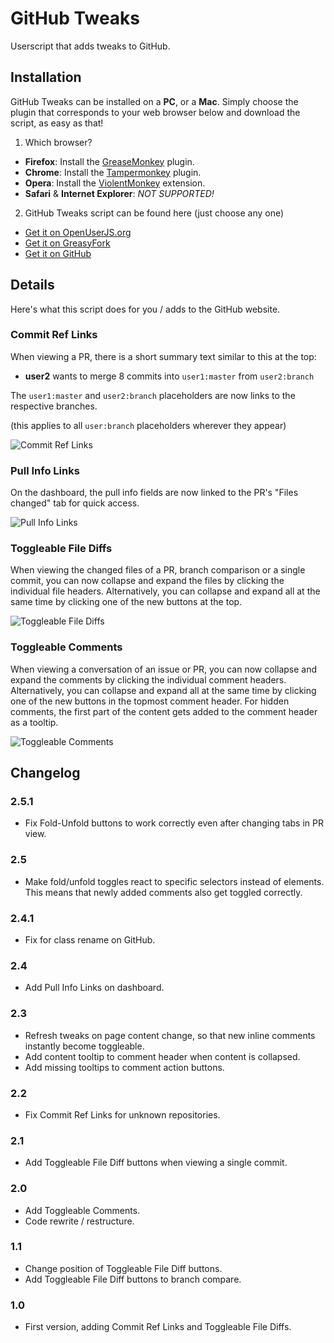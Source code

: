 # GitHub Tweaks

Userscript that adds tweaks to GitHub.

## Installation

GitHub Tweaks can be installed on a **PC**, or a **Mac**.
Simply choose the plugin that corresponds to your web browser below and download the script, as easy as that!

1. Which browser?
  - **Firefox**: Install the [GreaseMonkey](https://addons.mozilla.org/en-US/firefox/addon/greasemonkey/) plugin.
  - **Chrome**: Install the [Tampermonkey](https://chrome.google.com/webstore/detail/tampermonkey/dhdgffkkebhmkfjojejmpbldmpobfkfo?hl=en) plugin.
  - **Opera**: Install the [ViolentMonkey](https://addons.opera.com/en/extensions/details/violent-monkey/) extension.
  - **Safari** & **Internet Explorer**: *NOT SUPPORTED!*

2. GitHub Tweaks script can be found here (just choose any one)
  - [Get it on OpenUserJS.org](https://openuserjs.org/install/noplanman/GitHub_Tweaks.user.js)
  - [Get it on GreasyFork](https://greasyfork.org/en/scripts/20340-github-tweaks/code/GitHub_Tweaks.user.js)
  - [Get it on GitHub](https://raw.githubusercontent.com/noplanman/GitHub-Tweaks/master/GitHub_Tweaks.user.js)

## Details

Here's what this script does for you / adds to the GitHub website.

### Commit Ref Links

When viewing a PR, there is a short summary text similar to this at the top:

- **user2** wants to merge 8 commits into `user1:master` from `user2:branch`

The `user1:master` and `user2:branch` placeholders are now links to the respective branches.

(this applies to all `user:branch` placeholders wherever they appear)

![Commit Ref Links](assets/CommitRefLinks.png)

### Pull Info Links

On the dashboard, the pull info fields are now linked to the PR's "Files changed" tab for quick access.

![Pull Info Links](assets/PullInfoLinks.png)

### Toggleable File Diffs

When viewing the changed files of a PR, branch comparison or a single commit, you can now collapse and expand the files by clicking the individual file headers.
Alternatively, you can collapse and expand all at the same time by clicking one of the new buttons at the top.

![Toggleable File Diffs](assets/ToggleableFileDiffs.png)

### Toggleable Comments

When viewing a conversation of an issue or PR, you can now collapse and expand the comments by clicking the individual comment headers.
Alternatively, you can collapse and expand all at the same time by clicking one of the new buttons in the topmost comment header.
For hidden comments, the first part of the content gets added to the comment header as a tooltip.

![Toggleable Comments](assets/ToggleableComments.png)

## Changelog

### 2.5.1

- Fix Fold-Unfold buttons to work correctly even after changing tabs in PR view.

### 2.5

- Make fold/unfold toggles react to specific selectors instead of elements. This means that newly added comments also get toggled correctly.

### 2.4.1

- Fix for class rename on GitHub.

### 2.4

- Add Pull Info Links on dashboard.

### 2.3

- Refresh tweaks on page content change, so that new inline comments instantly become toggleable.
- Add content tooltip to comment header when content is collapsed.
- Add missing tooltips to comment action buttons.

### 2.2

- Fix Commit Ref Links for unknown repositories.

### 2.1

- Add Toggleable File Diff buttons when viewing a single commit.

### 2.0

- Add Toggleable Comments.
- Code rewrite / restructure.

### 1.1

- Change position of Toggleable File Diff buttons.
- Add Toggleable File Diff buttons to branch compare.

### 1.0

- First version, adding Commit Ref Links and Toggleable File Diffs.
